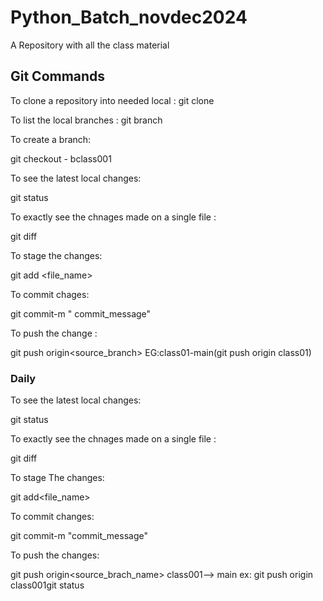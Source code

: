 # Python_Batch_novdec2024

A Repository with all the class material

## Git Commands

To clone a repository into needed local :
git clone

To list the local branches :
git branch

To create a branch:

git checkout - bclass001

To see the latest local changes:

git status

To exactly see the chnages made on a single file :

git diff

To stage the changes:

git add <file_name>

To commit chages:

git commit-m " commit_message"

To push the change :

git push origin<source_branch> EG:class01-main(git push origin class01)

### Daily

To see the latest local changes:

git status

To exactly see the chnages made on a single file :

git diff

To stage The changes:

git add<file_name>

To commit changes:

git commit-m "commit_message"

To push the changes:

git push origin<source_brach_name> class001--> main ex: git push origin class001git status